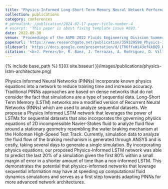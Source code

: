 ```yaml
---
title: "Physics-Informed Long-Short Term Memory Neural Network Performance on Holloman High-Speed Test Track Sled Study"
collection: publications
category: conferences
# permalink: /publication/2024-02-17-paper-title-number-4
# excerpt: 'This paper is about fixing template issue #693.'
date: 2022-09-30
venue: 'Proceedings of the ASME 2022 Fluids Engineering Division Summer Meeting'
paperurl: 'https://www.researchgate.net/publication/359329598_Physics-Informed_Long-Short_Term_Memory_Neural_Network_Performance_on_Holloman_High-Speed_Test_Track_Sled_Study'
slidesurl: 'https://docs.google.com/presentation/d/1TR6ffoWi43efkkBQ9_khVVzpSykAPMQp/edit#slide=id.p1'
citation: '<b>J. Perez</b>, R. Baez, J. Terrazas, A. Rodriguez, D. Villanueva, B. Paez, A. Cruz, O. Fuentes, V. Kumar, "Physics-Informed Long-Short Term Memory Neural Network Performance on Holloman High-Speed Test Track Sled Study". Proceedings of the ASME 2022 Fluids Engineering Division Summer Meeting, 2022.'
---
```

{% include base_path %}
![]({{ site.baseurl }}/images/publications/physics-lstm-architecture.png)

Physics Informed Neural Networks (PINNs) incorporate known physics equations into a network to reduce training time and increase accuracy. Traditional PINNs approaches are based on dense networks that do not consider the fact that simulations are a type of sequential data. Long-Short Term Memory (LSTM) networks are a modified version of Recurrent Neural Networks (RNNs) which are used to analyze sequential datasets. We propose a Physics Informed LSTM network that leverages the power of LSTMs for sequential datasets that also incorporates the governing physics equations of 2D incompressible Navier-Stokes fluid to analyze fluid flow around a stationary geometry resembling the water braking mechanism at the Holloman High-Speed Test Track. Currently, simulation data to analyze the fluid flow of the braking mechanism is generated through ANSYS and is costly, taking several days to generate a single simulation. By incorporating physics equations, our proposed Physics-Informed LSTM network was able to predict the last 20% of a simulation given the first 80% within a small margin of error in a shorter amount of time than a non-informed LSTM. This demonstrates the potential that physics-informed networks that leverage sequential information may have at speeding up computational fluid dynamics simulations and serves as a first step towards adapting PINNs for more advanced network architectures.